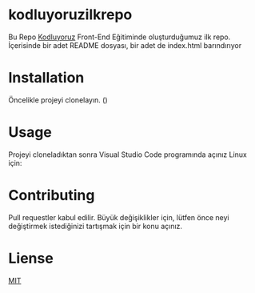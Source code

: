 # kodluyoruzilkrepo
Bu Repo [Kodluyoruz](https://www.kodluyoruz.org/) Front-End Eğitiminde oluşturduğumuz ilk repo. İçerisinde bir adet 
README dosyası, bir adet de index.html barındırıyor
# Installation
Öncelikle projeyi clonelayın. ()
```  ```
# Usage
Projeyi cloneladıktan sonra Visual Studio Code programında açınız
Linux için:
``` ```
# Contributing
Pull requestler kabul edilir. Büyük değişiklikler için, lütfen önce neyi değiştirmek istediğinizi tartışmak için bir konu açınız.
# Liense
[MIT](https://mit-license.org/)
